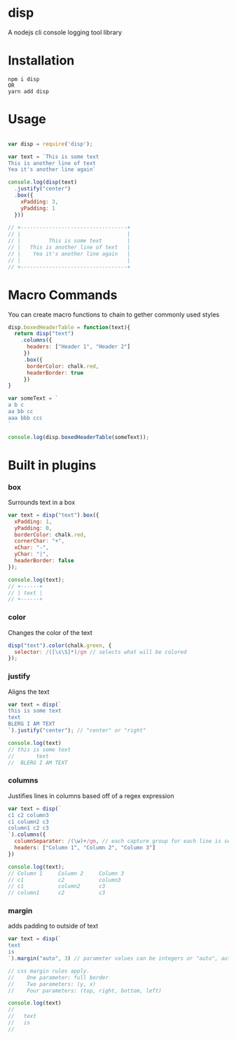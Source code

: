 # disp

A nodejs cli console logging tool library

# Installation
```
npm i disp
OR
yarn add disp
```
# Usage

```javascript

var disp = require('disp');

var text = `This is some text
This is another line of text
Yea it's another line again`

console.log(disp(text)
  .justify("center")
  .box({
    xPadding: 3,
    yPadding: 1
  }))
  
// +----------------------------------+
// |                                  |
// |         This is some text        |
// |   This is another line of text   |
// |    Yea it's another line again   |
// |                                  |
// +----------------------------------+
```
# Macro Commands
You can create macro functions to chain to gether commonly used styles
```javascript
disp.boxedHeaderTable = function(text){
  return disp("text")
    .columns({
      headers: ["Header 1", "Header 2"]
     })
     .box({
      borderColor: chalk.red,
      headerBorder: true
     })
}

var someText = `
a b c
aa bb cc
aaa bbb ccc
`

console.log(disp.boxedHeaderTable(someText));
```

# Built in plugins

### box
Surrounds text in a box
```javascript
var text = disp("text").box({
  xPadding: 1,
  yPadding: 0,
  borderColor: chalk.red,
  cornerChar: "+",
  xChar: "-",
  yChar: "|",
  headerBorder: false
});

console.log(text);
// +------+
// | text |
// +------+
```

### color
Changes the color of the text
```javascript
disp("text").color(chalk.green, {
  selector: /([\s\S]*)/gm // selects what will be colored
});
```

### justify
Aligns the text
```javascript
var text = disp(`
this is some text
text
BLERG I AM TEXT
`).justify("center"); // "center" or "right"

console.log(text)
// this is some text
//       text
//  BLERG I AM TEXT
```

### columns
Justifies lines in columns based off of a regex expression
```javascript
var text = disp(`
c1 c2 column3
c1 column2 c3
column1 c2 c3
`).columns({
  columnSeparater: /(\w)+/gm, // each capture group for each line is separated into a column
  headers: ["Column 1", "Column 2", "Column 3"]
})

console.log(text);
// Column 1     Column 2     Column 3
// c1           c2           column3
// c1           column2      c3
// column1      c2           c3
```

### margin
adds padding to outside of text
```javascript
var text = disp(`
text
is
`).margin("auto", 3) // parameter values can be integers or "auto", auto will center the text in the terminal window

// css margin rules apply.
//    One parameter: full border 
//    Two parameters: (y, x)
//    Four parameters: (top, right, bottom, left)

console.log(text)
//
//   text   
//   is   
//
```
